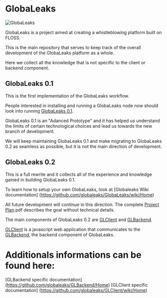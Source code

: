 # GlobaLeaks

![GlobaLeaks](http://globaleaks.org/images/logo.png)

GlobaLeaks is a project aimed at creating a whistleblowing platform built on FLOSS.

This is the main repository that serves to keep track of the overall
development of the GlobaLeaks platform as a whole.

Here we collect all the knowledge that is not specific to the client or backend
component.

## GlobaLeaks 0.1

This is the first implementation of the GlobaLeaks workflow.

People interested in installing and running a GlobaLeaks node *now* should look
into running [GlobaLeaks 0.1](https://github.com/globaleaks/GlobaLeaks-0.1.git).

GlobaLeaks 0.1 is an "Adanced Prototype" and it has helped us understand the
limits of certain technological choices and lead us towards the new branch of
development.

We will keep maintaining GlobaLeaks 0.1 and make migrating to GlobaLeaks 0.2 as
seamless as possible, but it is not the main direction of development.

## GlobaLeaks 0.2

This is a full rewrite and it collects all of the experience and knowledge
gained in building GlobaLeaks 0.1.

To learn how to setup your own GlobaLeaks, look at [Globaleaks Wiki documentation] (https://github.com/globaleaks/GlobaLeaks/wiki/Home)

All future development will continue in this direction. The complete [Project Plan](http://globaleaks.org/ProjectPlan.pdf).pdf describes the goal without technical details.

The main components of GlobaLeaks 0.2 are
[GLClient](https://github.com/globaleaks/GLClient.git) and
[GLBackend](https://github.com/globaleaks/GLBackend.git).

[GLClient](https://github.com/globaleaks/GLClient.git) is a javascript web
application that communicates to the [GLBackend](https://github.com/globaleaks/GLBackend.git), the backend component of GlobaLeaks.


# Additionals informations can be found here:

[GLBackend specific documentation] (https://github.com/globaleaks/GLBackend/Home)
[GLClient specific documentation] (https://github.com/globaleaks/GLClient/wiki/Home)

